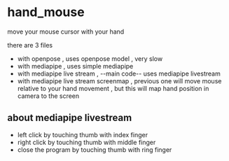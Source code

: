 # hand_mouse

move your mouse cursor with your hand

there are 3 files

- with openpose , uses openpose model , very slow
- with mediapipe , uses simple mediapipe
- with mediapipe live stream , --main code-- uses mediapipe livestream
- with mediapipe live stream screenmap , previous one will move mouse relative to your hand movement , but this will map hand position in camera to the screen

## about mediapipe livestream

- left click by touching thumb with index finger
- right click by touching thumb with middle finger
- close the program by touching thumb with ring finger
